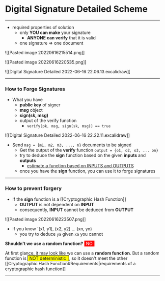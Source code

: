 # Digital Signature Detailed Scheme
___
- required properties of solution
	- only **YOU can make** your signature
		- **ANYONE can verify** that it is valid
	- one signature => one document

![[Pasted image 20220616215514.png]]

![[Pasted image 20220616220535.png]]

![[Digital Signature Detailed 2022-06-16 22.06.13.excalidraw]]

___
### How to Forge Signatures
- What you have
	- **public key** of signer
	- **msg** object
	- **sign(sk, msg)**
	- output of the verify function
		- `verify(pk, msg, sign(sk, msg)) == true`

![[Digital Signature Detailed 2022-06-16 22.22.11.excalidraw]]

- Send `msg = {m1, m2, m3, ..., n}` documents to be signed
	- Get the output of the **verify** function `output = {o1, o2, o3, ... on}`
	- try to deduce the **sign** function based on the given **inputs** and **outputs**
		- [estimate a function based on INPUTS and OUTPUTS](https://math.stackexchange.com/questions/94766/how-to-determine-function-based-on-input-and-output)
	- once you have the **sign** function, you can use it to forge signatures

___
### How to prevent forgery
- If the **sign** function is a [[Cryptographic Hash Function]]
	- **OUTPUT** is not dependent on **INPUT**
	- consequently, **INPUT** cannot be deduced from **OUTPUT**

![[Pasted image 20220616223507.png]]

- If you know `(x1, y1), (x2, y2) ... (xn, yn)
	- you try to deduce `ya` given `xa` you cannot

**Shouldn't we use a random function?**
<span style="color: white; background-color: red ; padding-left: 5px; padding-right: 5px; border: 1px solid red;">
NO 
</span>

At first glance, it may look like we can use a **random function**.
But a random function is <span style="background-color: yellow; padding-left: 5px; padding-right: 5px; border: 1px solid black;">
NOT deterministic 
</span>, so it doesn't meet the other [[Cryptographic Hash Function#Requirements|requirements of a cryptographic hash function]]

___